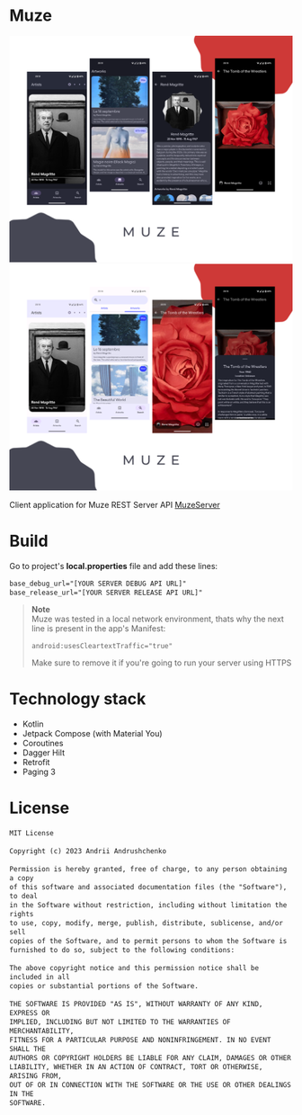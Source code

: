 # Muze
![Screen 1](/screenshots/Collage1.png "Screen 1")
![Screen 2](/screenshots/Collage2.png "Screen 2")

Client application for Muze REST Server API
[MuzeServer](https://github.com/andrew-andrushchenko/MuzeServer)

# Build
Go to project's **local.properties** file and add these lines:
```
base_debug_url="[YOUR SERVER DEBUG API URL]"
base_release_url="[YOUR SERVER RELEASE API URL]"
```

> **Note**  
> Muze was tested in a local network environment, thats why the next line is present in the app's Manifest:
> ```
> android:usesCleartextTraffic="true"
> ```
> Make sure to remove it if you're going to run your server using HTTPS

# Technology stack
* Kotlin
* Jetpack Compose (with Material You)
* Coroutines
* Dagger Hilt
* Retrofit
* Paging 3

# License
```
MIT License

Copyright (c) 2023 Andrii Andrushchenko

Permission is hereby granted, free of charge, to any person obtaining a copy
of this software and associated documentation files (the "Software"), to deal
in the Software without restriction, including without limitation the rights
to use, copy, modify, merge, publish, distribute, sublicense, and/or sell
copies of the Software, and to permit persons to whom the Software is
furnished to do so, subject to the following conditions:

The above copyright notice and this permission notice shall be included in all
copies or substantial portions of the Software.

THE SOFTWARE IS PROVIDED "AS IS", WITHOUT WARRANTY OF ANY KIND, EXPRESS OR
IMPLIED, INCLUDING BUT NOT LIMITED TO THE WARRANTIES OF MERCHANTABILITY,
FITNESS FOR A PARTICULAR PURPOSE AND NONINFRINGEMENT. IN NO EVENT SHALL THE
AUTHORS OR COPYRIGHT HOLDERS BE LIABLE FOR ANY CLAIM, DAMAGES OR OTHER
LIABILITY, WHETHER IN AN ACTION OF CONTRACT, TORT OR OTHERWISE, ARISING FROM,
OUT OF OR IN CONNECTION WITH THE SOFTWARE OR THE USE OR OTHER DEALINGS IN THE
SOFTWARE.
```

